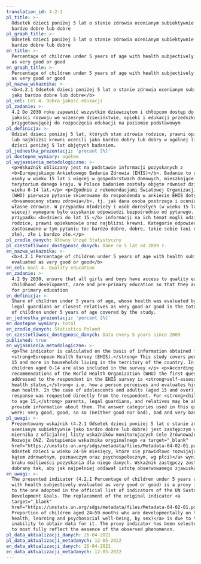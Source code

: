 ```yaml
---
translation_id: 4-2-1
pl_title: >-
  Odsetek dzieci poniżej 5 lat o stanie zdrowia ocenianym subiektywnie jako
  bardzo dobre lub dobre
pl_graph_title: >-
  Odsetek dzieci poniżej 5 lat o stanie zdrowia ocenianym subiektywnie jako
  bardzo dobre lub dobre
en_title: >-
  Percentage of children under 5 years of age with health subjectively evaluated
  as very good or good
en_graph_title: >-
  Percentage of children under 5 years of age with health subjectively evaluated
  as very good or good
pl_nazwa_wskaznika: >-
  <b>4.2.1 Odsetek dzieci poniżej 5 lat o stanie zdrowia ocenianym subiektywnie
  jako bardzo dobre lub dobre</b>
pl_cel: Cel 4. Dobra jakość edukacji
pl_zadanie: >-
  4.2 Do 2030 roku zapewnić wszystkim dziewczętom i chłopcom dostęp do wysokiej
  jakości rozwoju we wczesnym dzieciństwie, opieki i edukacji przedszkolnej
  przygotowującej do rozpoczęcia edukacji na poziomie podstawowym
pl_definicja: >-
  Udział dzieci poniżej 5 lat, których stan zdrowia rodzice, prawni opiekunowie
  lub najbliżsi krewni ocenili jako bardzo dobry lub dobry w ogólnej liczbie
  dzieci poniżej 5 lat objętych badaniem.
pl_jednostka_prezentacji: 'procent [%]'
pl_dostepne_wymiary: ogółem
pl_wyjasnienia_metodologiczne: >-
  <p>Wskaźnik obliczany jest na podstawie informacji pozyskanych z
  <b>Europejskiego Ankietowego Badania Zdrowia (EHIS)</b>. Badanie to obejmuje
  osoby w wieku 15 lat i więcej w gospodarstwach domowych, mieszkające na
  terytorium danego kraju. W Polsce badaniem zostały objęte również dzieci w
  wieku 0-14 lat.</p> <p>Zgodnie z rekomendacjami Światowej Organizacji Zdrowia
  (WHO) pierwsze pytanie skierowane do respondenda w ankiecie EHIS dotyczy
  <b>samooceny stanu zdrowia</b>, tj. jak dana osoba postrzega i ocenia swoje
  własne zdrowie. W przypadku młodzieży i osób dorosłych (w wieku 15 lat i
  więcej) wymagane było uzyskanie odpowiedzi bezpośrednio od pytanego. W
  przypadku <b>dzieci do lat 15 </b> informacji na ich temat mogli udzielać
  rodzice, prawni opiekunowie oraz najbliżsi krewni. Kategorie odpowiedzi
  zastosowane w tym pytaniu to: bardzo dobre, dobre, takie sobie (ani dobre, ani
  złe), złe i bardzo złe.</p>
pl_zrodlo_danych: Główny Urząd Statystyczny
pl_czestotliwosc_dostępnosc_danych: Dane co 5 lat od 2009 r.
en_nazwa_wskaznika: >-
  <b>4.2.1 Percentage of children under 5 years of age with health subjectively
  evaluated as very good or good</b>
en_cel: Goal 4. Quality education
en_zadanie: >-
  4.2 By 2030, ensure that all girls and boys have access to quality early
  childhood development, care and pre-primary education so that they are ready
  for primary education
en_definicja: >-
  Share of children under 5 years of age, whose health was evaluated by parents,
  legal guardians or closest relatives as very good or good in the total number
  of children under 5 years of age covered by the study.
en_jednostka_prezentacji: 'percent [%]'
en_dostepne_wymiary: total
en_zrodlo_danych: Statistics Poland
en_czestotliwosc_dostępnosc_danych: Data every 5 years since 2009
published: true
en_wyjasnienia_metodologiczne: >-
  <p>The indicator is calculated on the basis of information obtained from the
  <strong>European Health Survey (EHIS).</strong> This study covers persons aged
  15 and more in households living in the territory of the country. In Poland,
  children aged 0-14 are also included in the survey.</p> <p>According to
  recommendations of the World Health Organization (WHO) the first question
  addressed to the respondent in the EHIS survey is <strong>self-assessment of
  health status,</strong> i.e. how a person perceives and evaluates his or her
  own health. In the case of adolescents and adults (aged 15 and over), a
  response was requested directly from the respondent. For <strong>children up
  to age 15,</strong> parents, legal guardians, and relatives may be able to
  provide information about them. The answer categories used in this question
  were: very good, good, so so (neither good nor bad), bad and very bad.</p>
pl_uwagi: >-
  Prezentowany wskaźnik (4.2.1 Odsetek dzieci poniżej 5 lat o stanie zdrowia
  ocenianym subiektywnie jako bardzo dobre lub dobre) jest zastępczym wobec
  miernika z oficjalnej listy wskaźników monitorujących Cele Zrównoważonego
  Rozwoju ONZ. Zastąpienie wskaźnika oryginalnego <a target="_blank"
  href="https://unstats.un.org/sdgs/metadata/files/Metadata-04-02-01.pdf">(4.2.1
  Odsetek dzieci w wieku 24-59 miesięcy, które się prawidłowo rozwijają pod
  kątem zdrowotnym, poznawczym oraz psychospołecznym, wg płci)</a> wynika z
  braku możliwości pozyskania dla niego danych. Wskaźnik zastępczy został
  dobrany tak, aby jak najpełniej oddawał istotę obserwowanego zjawiska.
en_uwagi: >-
  The presented indicator (4.2.1 Percentage of children under 5 years of age
  with health subjectively evaluated as very good or good) is a proxy indicator
  to the one adopted in the official list of indicators of the UN Sustainable
  Development Goals. The replacement of the original indicator <a
  target="_blank"
  href="https://unstats.un.org/sdgs/metadata/files/Metadata-04-02-01.pdf">(4.2.1
  Proportion of children aged 24–59 months who are developmentally on track in
  health, learning and psychosocial well-being, by sex)</a> is due to the
  inability to obtain data for it. The proxy indicator has been selected so as
  to most fully reflect the essence of the observed phenomenon.
pl_data_aktualizacji_danych: 26-04-2021
pl_data_aktualizacji_metadanych: 12-05-2022
en_data_aktualizacji_danych: 26-04-2021
en_data_aktualizacji_metadanych: 12-05-2022
---
```


